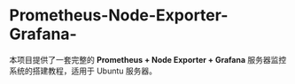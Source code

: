 # Prometheus-Node-Exporter-Grafana-
本项目提供了一套完整的 **Prometheus + Node Exporter + Grafana** 服务器监控系统的搭建教程，适用于 Ubuntu 服务器。
